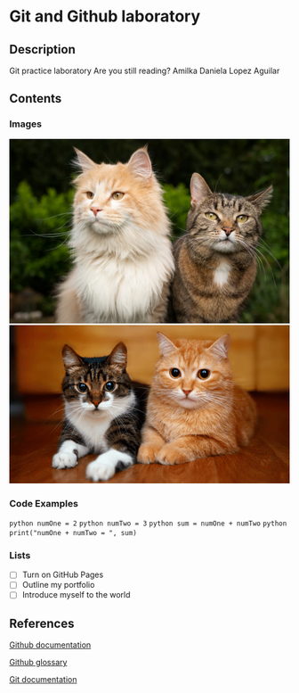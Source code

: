 # Git and Github laboratory

## Description
Git practice laboratory
Are you still reading?
Amilka Daniela Lopez Aguilar

## Contents 
### Images
![Cat Image](/cats.webp)
![Second Cat Image](/catsTwo.webp)
### Code Examples
```python numOne = 2```
```python numTwo = 3```
```python sum = numOne + numTwo```
```python print("numOne + numTwo = ", sum)```

### Lists
- [ ] Turn on GitHub Pages
- [ ] Outline my portfolio
- [ ] Introduce myself to the world

## References 
[Github documentation](https://docs.github.com/en)

[Github glossary](https://docs.github.com/en/get-started/learning-about-github/github-glossary)

[Git documentation](https://git-scm.com/doc)
